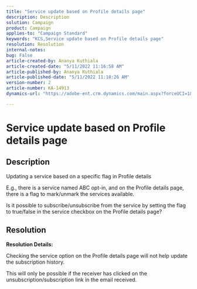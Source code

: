 ```yaml
---
title: "Service update based on Profile details page"
description: Description
solution: Campaign
product: Campaign
applies-to: "Campaign Standard"
keywords: "KCS,Service update based on Profile details page"
resolution: Resolution
internal-notes: 
bug: False
article-created-by: Ananya Kuthiala
article-created-date: "5/11/2022 11:16:58 AM"
article-published-by: Ananya Kuthiala
article-published-date: "5/11/2022 11:18:26 AM"
version-number: 2
article-number: KA-14913
dynamics-url: "https://adobe-ent.crm.dynamics.com/main.aspx?forceUCI=1&pagetype=entityrecord&etn=knowledgearticle&id=9bbe52db-1bd1-ec11-a7b5-0022480a8e40"

---
```

# Service update based on Profile details page

## Description


Updating a service based on a specific flag in Profile details



E.g., there is a service named ABC opt-in, and on the Profile details page, there is a flag to mark/unmark the services available.

Is it possible to subscribe/unsubscribe from the service by setting the flag to true/false in the service checkbox on the Profile details page?
















## Resolution


<b>Resolution Details:</b>



Checking the service option on the Profile details page will not help update the subscription history.

This will only be possible if the receiver has clicked on the unsubscription/subscription link in the email received.
